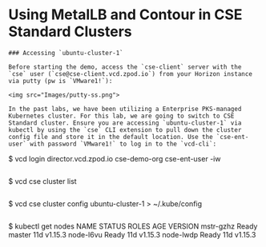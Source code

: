 # Using MetalLB and Contour in CSE Standard Clusters

~~~
### Accessing `ubuntu-cluster-1`

Before starting the demo, access the `cse-client` server with the `cse` user (`cse@cse-client.vcd.zpod.io`) from your Horizon instance via putty (pw is `VMware1!`):

<img src="Images/putty-ss.png">

In the past labs, we have been utilizing a Enterprise PKS-managed Kubernetes cluster. For this lab, we are going to switch to CSE Standard cluster. Ensure you are accessing `ubuntu-cluster-1` via kubectl by using the `cse` CLI extension to pull down the cluster config file and store it in the default location. Use the `cse-ent-user` with password `VMware1!` to log in to the `vcd-cli`:

~~~
$ vcd login director.vcd.zpod.io cse-demo-org cse-ent-user -iw
~~~
~~~
$ vcd cse cluster list
~~~
~~~
$ vcd cse cluster config ubuntu-cluster-1 > ~/.kube/config
~~~

~~~
$ kubectl get nodes
NAME        STATUS   ROLES    AGE   VERSION
mstr-gzhz   Ready    master   11d   v1.15.3
node-l6vu   Ready    <none>   11d   v1.15.3
node-lwdp   Ready    <none>   11d   v1.15.3
~~~
